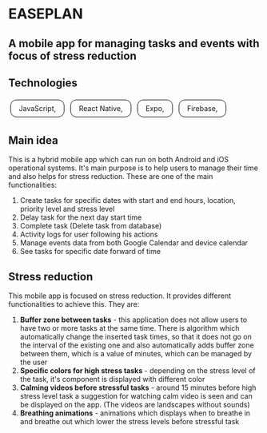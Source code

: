 # EASEPLAN

## A mobile app for managing tasks and events with focus of stress reduction

## Technologies

<span style="
  display: inline-block;
  padding: 8px 16px;
  margin: 4px;
  border: 1px solid black;
  border-radius: 12px;
">
JavaScript,
</span>
<span style="
  display: inline-block;
  padding: 8px 16px;
  margin: 4px;
  border: 1px solid black;
  border-radius: 12px;
">
React Native,
</span>
<span style="
  display: inline-block;
  padding: 8px 16px;
  margin: 4px;
  border: 1px solid black;
  border-radius: 12px;
">
Expo,
</span>
<span style="
  display: inline-block;
  padding: 8px 16px;
  margin: 4px;
  border: 1px solid black;
  border-radius: 12px;
">
Firebase,
</span>

## Main idea

This is a hybrid mobile app which can run on both Android and iOS operational systems. It's main purpose is to help users to manage their time and also helps for stress reduction. These are one of the main functionalities:

1. Create tasks for specific dates with start and end hours, location, priority level and stress level
2. Delay task for the next day start time
3. Complete task (Delete task from database)
4. Activity logs for user following his actions
5. Manage events data from both Google Calendar and device calendar
6. See tasks for specific date forward of time

## Stress reduction

This mobile app is focused on stress reduction. It provides different functionalities to achieve this. They are:

1. **Buffer zone between tasks** - this application does not allow users to have two or more tasks at the same time. There is algorithm which automatically change the inserted task times, so that it does not go on the interval of the existing one and also automatically adds buffer zone between them, which is a value of minutes, which can be managed by the user
2. **Specific colors for high stress tasks** - depending on the stress level of the task, it's component is displayed with different color
3. **Calming videos before stressful tasks** - around 15 minutes before high stress level task a suggestion for watching calm video is seen and can be displayed on the app. (The videos are landscapes without sounds)
4. **Breathing animations** - animations which displays when to breathe in and breathe out which lower the stress levels before stressful task
